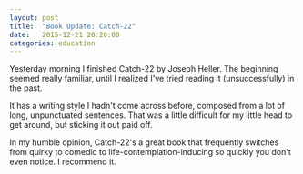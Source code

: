 ```yaml
---
layout: post
title:  "Book Update: Catch-22"
date:   2015-12-21 20:20:00
categories: education
---
```


Yesterday morning I finished Catch-22 by Joseph Heller. The beginning seemed really familiar, until I
realized I've tried reading it (unsuccessfully) in the past.

It has a writing style I hadn't come across before, composed from a lot of long, unpunctuated sentences.
That was a little difficult for my little head to get around, but sticking it out paid off.

In my humble opinion, Catch-22's a great book that frequently switches from quirky to comedic to life-contemplation-inducing so quickly you don't even notice. I recommend it.
